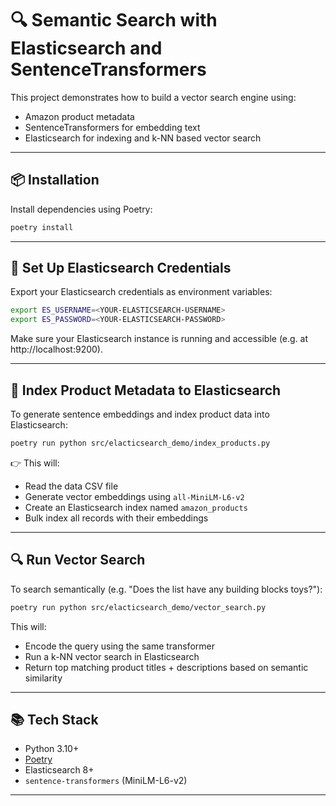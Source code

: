 # 🔍 Semantic Search with Elasticsearch and SentenceTransformers

This project demonstrates how to build a vector search engine using:
- Amazon product metadata
- SentenceTransformers for embedding text
- Elasticsearch for indexing and k-NN based vector search

---

## 📦 Installation

Install dependencies using Poetry:

```bash
poetry install
```

---

## 🔐 Set Up Elasticsearch Credentials

Export your Elasticsearch credentials as environment variables:

```bash
export ES_USERNAME=<YOUR-ELASTICSEARCH-USERNAME>
export ES_PASSWORD=<YOUR-ELASTICSEARCH-PASSWORD>
```

Make sure your Elasticsearch instance is running and accessible (e.g. at http://localhost:9200).

---

## 🧠 Index Product Metadata to Elasticsearch

To generate sentence embeddings and index product data into Elasticsearch:

```bash
poetry run python src/elacticsearch_demo/index_products.py
```

👉 This will:
- Read the data CSV file
- Generate vector embeddings using `all-MiniLM-L6-v2`
- Create an Elasticsearch index named `amazon_products`
- Bulk index all records with their embeddings

---

## 🔍 Run Vector Search

To search semantically (e.g. "Does the list have any building blocks toys?"):

```bash
poetry run python src/elacticsearch_demo/vector_search.py
```

This will:
- Encode the query using the same transformer
- Run a k-NN vector search in Elasticsearch
- Return top matching product titles + descriptions based on semantic similarity

---

## 📚 Tech Stack

- Python 3.10+
- [Poetry](https://python-poetry.org/)
- Elasticsearch 8+
- `sentence-transformers` (MiniLM-L6-v2)

---
